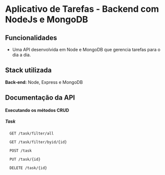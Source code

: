 # Aplicativo de Tarefas - Backend com NodeJs e MongoDB

## Funcionalidades

- Uma API desenvolvida em Node e MongoDB que gerencia tarefas para o dia a dia.


## Stack utilizada

**Back-end:** Node, Express e MongoDB

## Documentação da API

#### Executando os métodos CRUD
##### Task

```http
  GET /task/filter/all
```
```http
  GET /task/filter/byid/{id}
```
```http
  POST /task
```
```http
  PUT /task/{id}
```
```http
  DELETE /task/{id}
```
